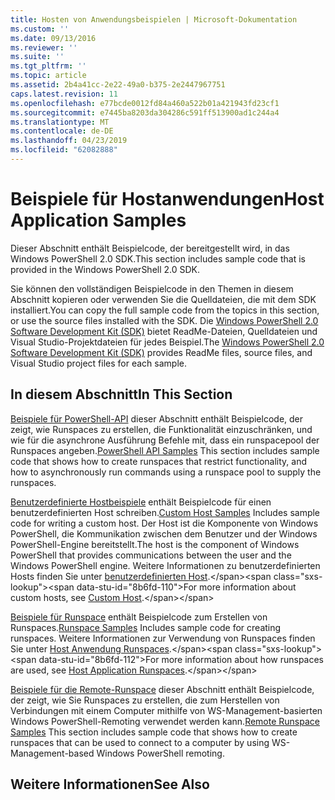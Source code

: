 ```yaml
---
title: Hosten von Anwendungsbeispielen | Microsoft-Dokumentation
ms.custom: ''
ms.date: 09/13/2016
ms.reviewer: ''
ms.suite: ''
ms.tgt_pltfrm: ''
ms.topic: article
ms.assetid: 2b4a41cc-2e22-49a0-b375-2e2447967751
caps.latest.revision: 11
ms.openlocfilehash: e77bcde0012fd84a460a522b01a421943fd23cf1
ms.sourcegitcommit: e7445ba8203da304286c591ff513900ad1c244a4
ms.translationtype: MT
ms.contentlocale: de-DE
ms.lasthandoff: 04/23/2019
ms.locfileid: "62082888"
---
```

# <a name="host-application-samples"></a><span data-ttu-id="8b6fd-102">Beispiele für Hostanwendungen</span><span class="sxs-lookup"><span data-stu-id="8b6fd-102">Host Application Samples</span></span>

<span data-ttu-id="8b6fd-103">Dieser Abschnitt enthält Beispielcode, der bereitgestellt wird, in das Windows PowerShell 2.0 SDK.</span><span class="sxs-lookup"><span data-stu-id="8b6fd-103">This section includes sample code that is provided in the Windows PowerShell 2.0 SDK.</span></span>

 <span data-ttu-id="8b6fd-104">Sie können den vollständigen Beispielcode in den Themen in diesem Abschnitt kopieren oder verwenden Sie die Quelldateien, die mit dem SDK installiert.</span><span class="sxs-lookup"><span data-stu-id="8b6fd-104">You can copy the full sample code from the topics in this section, or use the source files installed with the SDK.</span></span> <span data-ttu-id="8b6fd-105">Die [Windows PowerShell 2.0 Software Development Kit (SDK)](https://www.microsoft.com/en-us/download/details.aspx?id=2560) bietet ReadMe-Dateien, Quelldateien und Visual Studio-Projektdateien für jedes Beispiel.</span><span class="sxs-lookup"><span data-stu-id="8b6fd-105">The [Windows PowerShell 2.0 Software Development Kit (SDK)](https://www.microsoft.com/en-us/download/details.aspx?id=2560) provides ReadMe files, source files, and Visual Studio project files for each sample.</span></span>

## <a name="in-this-section"></a><span data-ttu-id="8b6fd-106">In diesem Abschnitt</span><span class="sxs-lookup"><span data-stu-id="8b6fd-106">In This Section</span></span>

 <span data-ttu-id="8b6fd-107">[Beispiele für PowerShell-API](./windows-powershell-api-samples.md) dieser Abschnitt enthält Beispielcode, der zeigt, wie Runspaces zu erstellen, die Funktionalität einzuschränken, und wie für die asynchrone Ausführung Befehle mit, dass ein runspacepool der Runspaces angeben.</span><span class="sxs-lookup"><span data-stu-id="8b6fd-107">[PowerShell API Samples](./windows-powershell-api-samples.md) This section includes sample code that shows how to create runspaces that restrict functionality, and how to asynchronously run commands using a runspace pool to supply the runspaces.</span></span>

 <span data-ttu-id="8b6fd-108">[Benutzerdefinierte Hostbeispiele](./custom-host-samples.md) enthält Beispielcode für einen benutzerdefinierten Host schreiben.</span><span class="sxs-lookup"><span data-stu-id="8b6fd-108">[Custom Host Samples](./custom-host-samples.md) Includes sample code for writing a custom host.</span></span> <span data-ttu-id="8b6fd-109">Der Host ist die Komponente von Windows PowerShell, die Kommunikation zwischen dem Benutzer und der Windows PowerShell-Engine bereitstellt.</span><span class="sxs-lookup"><span data-stu-id="8b6fd-109">The host is the component of Windows PowerShell that provides communications between the user and the Windows PowerShell engine.</span></span> <span data-ttu-id="8b6fd-110">Weitere Informationen zu benutzerdefinierten Hosts finden Sie unter [benutzerdefinierten Host](https://msdn.microsoft.com/en-us/library/ee706563(v=vs.85).aspx).</span><span class="sxs-lookup"><span data-stu-id="8b6fd-110">For more information about custom hosts, see [Custom Host](https://msdn.microsoft.com/en-us/library/ee706563(v=vs.85).aspx).</span></span>

 <span data-ttu-id="8b6fd-111">[Beispiele für Runspace](./runspace-samples.md) enthält Beispielcode zum Erstellen von Runspaces.</span><span class="sxs-lookup"><span data-stu-id="8b6fd-111">[Runspace Samples](./runspace-samples.md) Includes sample code for creating runspaces.</span></span> <span data-ttu-id="8b6fd-112">Weitere Informationen zur Verwendung von Runspaces finden Sie unter [Host Anwendung Runspaces](https://msdn.microsoft.com/en-us/library/ee706563(v=vs.85).aspx).</span><span class="sxs-lookup"><span data-stu-id="8b6fd-112">For more information about how runspaces are used, see [Host Application Runspaces](https://msdn.microsoft.com/en-us/library/ee706563(v=vs.85).aspx).</span></span>

 <span data-ttu-id="8b6fd-113">[Beispiele für die Remote-Runspace](./remote-runspace-samples.md) dieser Abschnitt enthält Beispielcode, der zeigt, wie Sie Runspaces zu erstellen, die zum Herstellen von Verbindungen mit einem Computer mithilfe von WS-Management-basierten Windows PowerShell-Remoting verwendet werden kann.</span><span class="sxs-lookup"><span data-stu-id="8b6fd-113">[Remote Runspace Samples](./remote-runspace-samples.md) This section includes sample code that shows how to create runspaces that can be used to connect to a computer by using WS-Management-based Windows PowerShell remoting.</span></span>

## <a name="see-also"></a><span data-ttu-id="8b6fd-114">Weitere Informationen</span><span class="sxs-lookup"><span data-stu-id="8b6fd-114">See Also</span></span>
